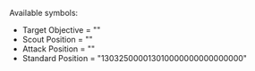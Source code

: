 Available symbols:
* Target Objective = ""
* Scout Position = ""
* Attack Position = ""
* Standard Position = "130325000013010000000000000000"
